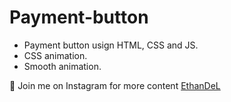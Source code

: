 # Payment-button

* Payment button usign HTML, CSS and JS.
* CSS animation.
* Smooth animation.

🤍 Join me on Instagram for more content [EthanDeL](https://www.instagram.com/ethan_del_code/)

